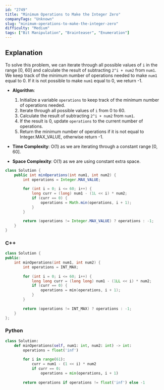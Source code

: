 ```yaml
---
id: "2749"
title: "Minimum Operations to Make the Integer Zero"
companyTags: "Unknown"
slug: "minimum-operations-to-make-the-integer-zero"
difficulty: "Medium"
tags: ["Bit Manipulation", "Brainteaser", "Enumeration"]
---
```


## Explanation
To solve this problem, we can iterate through all possible values of `i` in the range [0, 60] and calculate the result of subtracting `2^i + num2` from `num1`. We keep track of the minimum number of operations needed to make `num1` equal to 0. If it is not possible to make `num1` equal to 0, we return -1.

- **Algorithm**:
  1. Initialize a variable `operations` to keep track of the minimum number of operations needed.
  2. Iterate through all possible values of `i` from 0 to 60.
  3. Calculate the result of subtracting `2^i + num2` from `num1`.
  4. If the result is 0, update `operations` to the current number of operations.
  5. Return the minimum number of operations if it is not equal to Integer.MAX_VALUE, otherwise return -1.

- **Time Complexity**: O(1) as we are iterating through a constant range [0, 60].
- **Space Complexity**: O(1) as we are using constant extra space.
```java
class Solution {
    public int minOperations(int num1, int num2) {
        int operations = Integer.MAX_VALUE;
        
        for (int i = 0; i <= 60; i++) {
            long curr = (long) num1 - (1L << i) * num2;
            if (curr == 0) {
                operations = Math.min(operations, i + 1);
            }
        }
        
        return (operations != Integer.MAX_VALUE) ? operations : -1;
    }
}
```

### C++
```cpp
class Solution {
public:
    int minOperations(int num1, int num2) {
        int operations = INT_MAX;
        
        for (int i = 0; i <= 60; i++) {
            long long curr = (long long) num1 - (1LL << i) * num2;
            if (curr == 0) {
                operations = min(operations, i + 1);
            }
        }
        
        return (operations != INT_MAX) ? operations : -1;
    }
};
```

### Python
```python
class Solution:
    def minOperations(self, num1: int, num2: int) -> int:
        operations = float('inf')
        
        for i in range(61):
            curr = num1 - (1 << i) * num2
            if curr == 0:
                operations = min(operations, i + 1)
        
        return operations if operations != float('inf') else -1
```